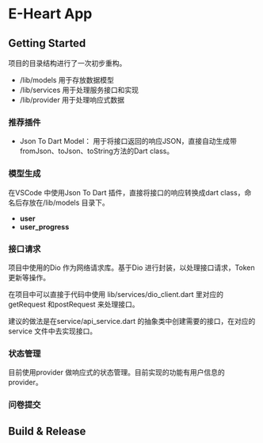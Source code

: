 # E-Heart App

## Getting Started

项目的目录结构进行了一次初步重构。

* /lib/models 用于存放数据模型
* /lib/services 用于处理服务接口和实现
* /lib/provider 用于处理响应式数据

### 推荐插件

* Json To Dart Model： 用于将接口返回的响应JSON，直接自动生成带fromJson、toJson、toString方法的Dart class。

### 模型生成

在VSCode 中使用Json To Dart 插件，直接将接口的响应转换成dart class，命名后存放在/lib/models 目录下。

* **user**
* **user_progress**

### 接口请求

项目中使用的Dio 作为网络请求库。基于Dio 进行封装，以处理接口请求，Token更新等操作。

在项目中可以直接于代码中使用 lib/services/dio_client.dart 里对应的getRequest 和postRequest 来处理接口。

建议的做法是在service/api_service.dart 的抽象类中创建需要的接口，在对应的service 文件中去实现接口。

### 状态管理

目前使用provider 做响应式的状态管理。目前实现的功能有用户信息的provider。

### 问卷提交

## Build & Release
